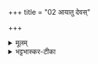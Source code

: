 +++
title = "02 आयातु देवस्"

+++


<details><summary>मूलम्</summary>

आया॑तु दे॒वस्सु॒मना॑भिरू॒तिभि॑र्य॒मो ह॑वे॒ह प्रय॑ताभिर॒क्ता ।  
आसी॑दताꣳ सुप्र॒यते॑ह ब॒र्हिष्यूर्जा॑यजात्यै मम॑ शत्रु॒हत्यै᳚ ।
</details>

<details><summary>भट्टभास्कर-टीका</summary>

देवः दानादिगुणयुक्तो यम आयात्व् आगच्छतु सुमनाभिः शोभनं मनः यासु क्रियासु क्रियमाणासु ताभिर् ऊतिभिः पालनः प्रयताभिः परिशुद्धाभिर् अवद्यरहिताभिः सह अक्ता भक्तान् प्रतिगन्ता इह अत्र हवा हवे यज्ञे, सप्तम्येकवचनस्याकारः । इदानीं क्रियमाणे आगत्य च सुप्रयते बर्हिष्य् आसीदताम् आसीदतु । हशब्दः पादपूरणः । मम ऊर्जाय अन्नाय बलाय वा जात्यै जननाय प्रजात्यै शत्रुहत्यै शत्रुवधाय च ॥  
</details>
